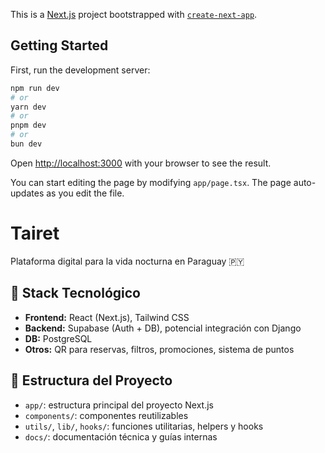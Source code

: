 This is a [Next.js](https://nextjs.org) project bootstrapped with [`create-next-app`](https://nextjs.org/docs/app/api-reference/cli/create-next-app).

## Getting Started

First, run the development server:

```bash
npm run dev
# or
yarn dev
# or
pnpm dev
# or
bun dev
```

Open [http://localhost:3000](http://localhost:3000) with your browser to see the result.

You can start editing the page by modifying `app/page.tsx`. The page auto-updates as you edit the file.
# Tairet

Plataforma digital para la vida nocturna en Paraguay 🇵🇾

## 🚀 Stack Tecnológico

- **Frontend:** React (Next.js), Tailwind CSS
- **Backend:** Supabase (Auth + DB), potencial integración con Django
- **DB:** PostgreSQL
- **Otros:** QR para reservas, filtros, promociones, sistema de puntos

## 📁 Estructura del Proyecto

- `app/`: estructura principal del proyecto Next.js
- `components/`: componentes reutilizables
- `utils/`, `lib/`, `hooks/`: funciones utilitarias, helpers y hooks
- `docs/`: documentación técnica y guías internas